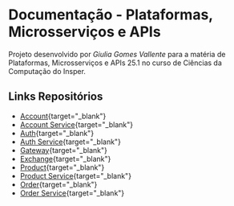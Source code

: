 # Documentação - Plataformas, Microsserviços e APIs

Projeto desenvolvido por *Giulia Gomes Vallente* para a matéria de Plataformas, Microsserviços e APIs 25.1 no curso de Ciências da Computação do Insper.

## Links Repositórios

- [Account](https://github.com/giuvallente/account){target="_blank"}
- [Account Service](https://github.com/giuvallente/account-service){target="_blank"}
- [Auth](https://github.com/giuvallente/auth){target="_blank"}
- [Auth Service](https://github.com/giuvallente/auth-service){target="_blank"}
- [Gateway](https://github.com/giuvallente/gateway-service){target="_blank"}
- [Exchange](https://github.com/giuvallente/exchange){target="_blank"}
- [Product](https://github.com/giuvallente/product){target="_blank"}
- [Product Service](https://github.com/giuvallente/product-service){target="_blank"}
- [Order](https://github.com/giuvallente/order){target="_blank"}
- [Order Service](https://github.com/giuvallente/order-service){target="_blank"}